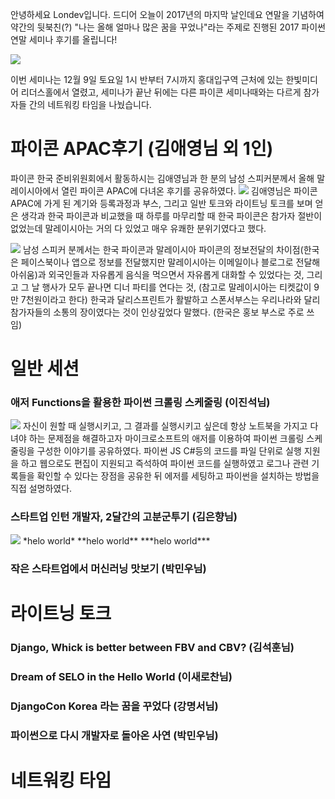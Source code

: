 안녕하세요 Londev입니다.
드디어 오늘이 2017년의 마지막 날인데요
연말을 기념하여 약간의 뒷북친(?) "나는 올해 얼마나 많은 꿈을 꾸었나"라는 주제로 진행된 2017 파이썬 연말 세미나 후기를 올립니다!

<img src = "https://scontent-icn1-1.xx.fbcdn.net/v/t1.0-9/23722663_1995770544018488_5510998090076551255_n.jpg?oh=4da887bfbcf155b445a1d93565e405c7&oe=5AB5C64B">

이번 세미나는 12월 9일 토요일 1시 반부터 7시까지 홍대입구역 근처에 있는 한빛미디어 리더스홀에서 열렸고, 세미나가 끝난 뒤에는 다른 파이콘 세미나때와는 다르게 참가자들 간의 네트워킹 타임을 나눴습니다.

# 파이콘 APAC후기 (김애영님 외 1인)
파이콘 한국 준비위원회에서 활동하시는 김애영님과 한 분의 남성 스피커분께서 올해 말레이시아에서 열린 파이콘 APAC에 다녀온 후기를 공유하였다.
<img src ="https://i.imgur.com/gs5Xyr6.jpg">
김애영님은 파이콘 APAC에 가게 된 계기와 등록과정과 부스, 그리고 일반 토크와 라이트닝 토크를 보며 얻은 생각과 한국 파이콘과 비교했을 때 하루를 마무리할 때 한국 파이콘은 참가자 절반이 없었는데 말레이시아는 거의 다 있었고 매우 유쾌한 분위기였다고 했다.

<img src ="https://i.imgur.com/iBZzyBy.jpg">
남성 스피커 분께서는 한국 파이콘과 말레이시아 파이콘의 정보전달의 차이점(한국은 페이스북이나 앱으로 정보를 전달했지만 말레이시아는 이메일이나 블로그로 전달해 아쉬움)과 외국인들과 자유롭게 음식을 먹으면서 자유롭게 대화할 수 있었다는 것, 그리고 그 날 행사가 모두 끝나면 디너 파티를 연다는 것,
(참고로 말레이시아는 티켓값이 9만 7천원이라고 한다) 한국과 달리스프린트가 활발하고 스폰서부스는 우리나라와 달리
참가자들의 소통의 장이였다는 것이 인상깊었다 말했다. (한국은 홍보 부스로 주로 쓰임)


# 일반 세션
### 애저 Functions을 활용한 파이썬 크롤링 스케줄링 (이진석님)
<img src = "https://i.imgur.com/vhR2xEq.jpg">
자신이 원할 때 실행시키고, 그 결과를 실행시키고 싶은데 항상 노트북을 가지고 다녀야 하는 문제점을 해결하고자 마이크로소프트의 애저를 이용하여 파이썬 크롤링 스케줄링을 구성한 이야기를 공유하였다.
파이썬 JS C#등의 코드를 파일 단위로 실행 지원을 하고 웹으로도 편집이 지원되고 즉석하여 파이썬 코드를 실행하였고 로그나 관련 기록들을
확인할 수 있다는 장점을 공유한 뒤 에저를 세팅하고 파이썬을 설치하는 방법을 직접 설명하였다.

### 스타트업 인턴 개발자, 2달간의 고분군투기 (김은향님)
<img src ="https://i.imgur.com/WditG1D.jpg">
*helo world*
**helo world**
***helo world***

### 작은 스타트업에서 머신러닝 맛보기 (박민우님)

# 라이트닝 토크
### Django, Whick is better between FBV and CBV? (김석훈님)
### Dream of SELO in the Hello World (이새로찬님)
### DjangoCon Korea 라는 꿈을 꾸었다 (강명서님)
### 파이썬으로 다시 개발자로 돌아온 사연 (박민우님)

# 네트워킹 타임
